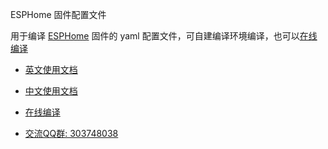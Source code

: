 ESPHome 固件配置文件

用于编译 [ESPHome](https://github.com/esphome/ESPHome) 固件的 yaml 配置文件，可自建编译环境编译，也可以[在线编译](http://airijia.com/ctl)


- [英文使用文档](https://esphome.io/)
- [中文使用文档](http://airijia.com/doc/#/mqtt)


- [在线编译](http://airijia.com/ctl)


- [交流QQ群: 303748038](http://shang.qq.com/wpa/qunwpa?idkey=3bbdaf94d24cfee521803a3cf91cca04938b00848b72efdc9a3ec01cac802100)








